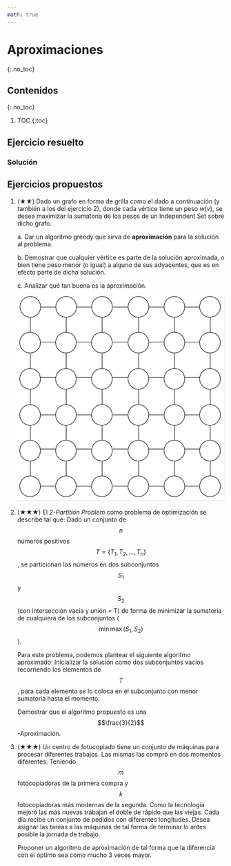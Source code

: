 ```yaml
---
math: true
---
```


# Aproximaciones
{:.no_toc}


## Contenidos
{:.no_toc}

1. TOC
{:toc}


## Ejercicio resuelto

### Solución

## Ejercicios propuestos

1.  (★★) Dado un grafo en forma de grilla como el dado a continuación (y también a los del ejercicio 2), donde
    cada vértice tiene un peso $w(v)$, se desea maximizar la sumatoria
    de los pesos de un Independent Set sobre dicho grafo. 

    a. Dar un algoritmo greedy que sirva de **aproximación** para la solución al problema. 

    b. Demostrar que cualquier vértice es parte de la solución aproximada, o bien tiene
    peso menor (o igual) a alguno de sus adyacentes, que es en efecto parte de dicha solución. 

    c. Analizar qué tan buena es la aproximación. 

    ![grafo grilla](../../assets/img/ejercicios/aproximaciones1.png)

1.  (★★★) El _2-Partition Problem_ como problema de optimización se describe tal que: 
    Dado un conjunto de $$n$$ números positivos $$T= \lbrace T_1, T_2, \dots, T_n \rbrace$$, 
    se particionan los números en dos subconjuntos $$S_1$$ y $$S_2$$ (con intersección vacía y 
    unión = T) de forma de minimizar la sumatoria de cualquiera de los subconjuntos 
    ($$\min \max (S_1, S_2)$$).
    
    Para este problema, podemos plantear el siguiente algoritmo aproximado:
    Inicializar la solución como dos subconjuntos vacíos recorriendo los elementos de $$T$$,
    para cada elemento se lo coloca en el subconjunto con menor sumatoria hasta el momento. 

    Demostrar que el algoritmo propuesto es una $$\frac{3}{2}$$-Aproximación.

1.  (★★★) Un centro de fotocopiado tiene un conjunto de máquinas para procesar diferentes trabajos. 
    Las mismas las compró en dos momentos diferentes. Teniendo $$m$$ fotocopiadoras de la primera 
    compra y $$k$$ fotocopiadoras más modernas de la segunda. Como la tecnología mejoró las más 
    nuevas trabajan el doble de rápido que las viejas. Cada día recibe un conjunto de pedidos con 
    diferentes longitudes. Desea asignar las tareas a las máquinas de tal forma de terminar lo antes 
    posible la jornada de trabajo.

    Proponer un algoritmo de aproximación de tal forma que la diferencia con el óptimo sea como mucho 
    3 veces mayor.


